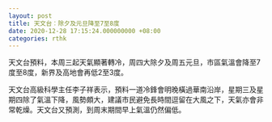```yaml
---
layout: post
title: 天文台︰除夕及元旦降至7至8度
date: 2020-12-28 17:15:24.000000000 +08:00
categories: rthk
---
```


天文台預料，本周三起天氣顯著轉冷，周四大除夕及周五元旦，市區氣溫會降至7度至8度，新界及高地會再低2至3度。

天文台高級科學主任李子祥表示，預料一道冷鋒會明晚橫過華南沿岸，星期三及星期四除了氣溫下降，風勢頗大，建議市民避免長時間逗留在大風之下，天氣亦會非常乾燥。天文台又預測，到周末期間早上氣溫仍然偏低。
